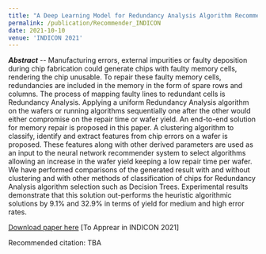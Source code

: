 ```yaml
---
title: "A Deep Learning Model for Redundancy Analysis Algorithm Recommendation"
permalink: /publication/Recommender_INDICON
date: 2021-10-10
venue: 'INDICON 2021'
---
```


<!---
---
title: "A Statistical Wafer Scale Error and Redundancy Analysis Simulator"
collection: publications
permalink: /publication/SEARS_Springer
excerpt: 'Something here.'
date: 2020-07-22
venue: 'Part of the IFIP Advances in Information and Communication Technology book series (IFIPAICT, volume 586)'
paperurl: 'https://link.springer.com/chapter/10.1007/978-3-030-53273-4_7'
citation: "Atishay, A. Gupta, R. Sonawat, H. K. Thacker and B. Prasanth, 'SEARS: A Statistical Error and Redundancy Analysis Simulator,' 27th International Conference on VLSI-SoC, pp. 117-122, 2019."
---
--->

_**Abstract**_ -- Manufacturing errors, external impurities or faulty deposition during chip fabrication could generate chips with faulty memory cells, rendering the chip unusable. To repair these faulty memory cells, redundancies are included in the memory in the form of spare rows and columns. The process of mapping faulty lines to redundant cells is Redundancy Analysis. Applying a uniform Redundancy Analysis algorithm on the wafers or running algorithms sequentially one after the other would either compromise on the repair time or wafer yield. An end-to-end solution for memory repair is proposed in this paper. A clustering algorithm to classify, identify and extract features from chip errors on a wafer is proposed. These features along with other derived parameters are used as an input to the neural network recommender system to select algorithms allowing an increase in the wafer yield keeping a low repair time per wafer. We have performed comparisons of the generated result with and without clustering and with other methods of classification of chips for Redundancy Analysis algorithm selection such as Decision Trees. Experimental results demonstrate that this solution out-performs the heuristic algorithmic solutions by 9.1% and 32.9% in terms of yield for medium and high error rates.

[Download paper here](https://thackerhelik.github.io/files/RARecommender.pdf) [To Apprear in INDICON 2021]

Recommended citation: TBA

